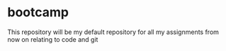 # bootcamp
This repository will be my default repository for all my assignments from now on relating to code and git
